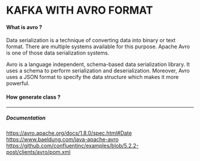 # KAFKA WITH AVRO FORMAT

#### What is avro ?

Data serialization is a technique of converting data into binary or text format. There are multiple systems available for this purpose. Apache Avro is one of those data serialization systems.

Avro is a language independent, schema-based data serialization library. It uses a schema to perform serialization and deserialization. Moreover, Avro uses a JSON format to specify the data structure which makes it more powerful.

#### How generate class ?

________________________________
##### Documentation
https://avro.apache.org/docs/1.8.0/spec.html#Date   
https://www.baeldung.com/java-apache-avro    
https://github.com/confluentinc/examples/blob/5.2.2-post/clients/avro/pom.xml